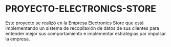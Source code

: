 # PROYECTO-ELECTRONICS-STORE
Este proyecto se realizó en la Empresa Electronics Store que está implementando un sistema de recopilaxión de datos de sus clientes para entender mejor sus comportamiento e implementar estrategias par impulsar la empresa. 
